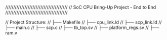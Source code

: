 ///////////////////////////////////////
// SoC CPU Bring-Up Project - End to End
///////////////////////////////////////

// Project Structure:
// ├── Makefile
// ├── cpu_link.ld
// ├── scp_link.ld
// ├── main.c
// ├── scp.c
// ├── tb_top.sv
// ├── platform_regs.sv
// ├── ram.v

